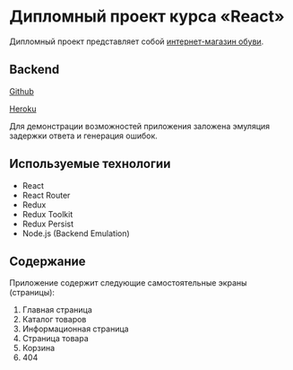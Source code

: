 # Дипломный проект курса «React»

Дипломный проект представляет собой [интернет-магазин обуви](https://sapogoha.github.io/ra-diploma-frontend/).

## Backend

[Github](https://github.com/Sapogoha/ra-diploma-backend.git)

[Heroku](https://sapogoha-ra-diploma-back.herokuapp.com)

Для демонстрации возможностей приложения заложена эмуляция задержки ответа и генерация ошибок.

## Используемые технологии

- React
- React Router
- Redux
- Redux Toolkit
- Redux Persist
- Node.js (Backend Emulation)

## Содержание

Приложение содержит следующие самостоятельные экраны (страницы):

1. Главная страница
1. Каталог товаров
1. Информационная страница
1. Страница товара
1. Корзина
1. 404
